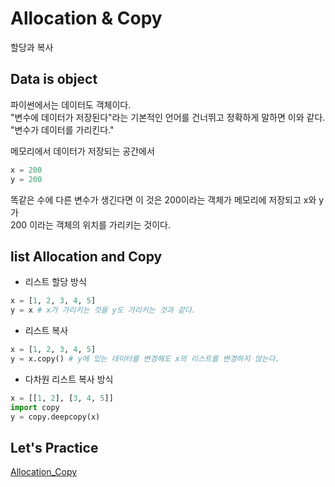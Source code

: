 # Allocation & Copy 
할당과 복사

## Data is object
파이썬에서는 데이터도 객체이다.  
"변수에 데이터가 저장된다"라는 기본적인 언어를 건너뛰고 정확하게 말하면 이와 같다.  
"변수가 데이터를 가리킨다."

메모리에서 데이터가 저장되는 공간에서 
```python
x = 200
y = 200
```
똑같은 수에 다른 변수가 생긴다면 이 것은 200이라는 객체가 메모리에 저장되고 x와 y가  
200 이라는 객체의 위치를 가리키는 것이다.

## list Allocation and Copy
- 리스트 할당 방식

```python
x = [1, 2, 3, 4, 5]
y = x # x가 가리키는 것을 y도 가리키는 것과 같다.
```

- 리스트 복사
```python
x = [1, 2, 3, 4, 5]
y = x.copy() # y에 있는 데이터를 변경해도 x의 리스트를 변경하지 않는다.
```
- 다차원 리스트 복사 방식
```python
x = [[1, 2], [3, 4, 5]]
import copy
y = copy.deepcopy(x)
```

## Let's Practice
[Allocation_Copy](../Chapter2/05.Allocation_Copy.py)